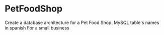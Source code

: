 # PetFoodShop
Create a database architecture for a Pet Food Shop.
MySQL
table's names in spanish
For a small business
